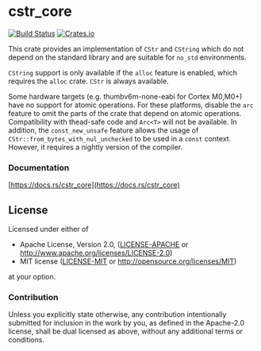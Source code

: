 cstr_core
=========

[![Build Status](https://travis-ci.org/Amanieu/cstr_core.svg?branch=master)](https://travis-ci.org/Amanieu/cstr_core) [![Crates.io](https://img.shields.io/crates/v/cstr_core.svg)](https://crates.io/crates/cstr_core)

This crate provides an implementation of `CStr` and `CString` which do not depend on the standard library and are suitable for `no_std` environments.

`CString` support is only available if the `alloc` feature is enabled, which requires the `alloc` crate.
`CStr` is always available.

Some hardware targets (e.g. thumbv6m-none-eabi for Cortex M0,M0+) have no support for atomic operations. For these platforms, disable the `arc` feature to omit the parts of the crate that depend on atomic operations. Compatibility with thead-safe code and `Arc<T>` will not be available. In addition, the `const_new_unsafe` feature allows the usage of `CStr::from_bytes_with_nul_unchecked` to be used in a `const` context. However, it requires a nightly version of the compiler.

### Documentation

[https://docs.rs/cstr_core](https://docs.rs/cstr_core)

## License

Licensed under either of

 * Apache License, Version 2.0, ([LICENSE-APACHE](LICENSE-APACHE) or http://www.apache.org/licenses/LICENSE-2.0)
 * MIT license ([LICENSE-MIT](LICENSE-MIT) or http://opensource.org/licenses/MIT)

at your option.

### Contribution

Unless you explicitly state otherwise, any contribution intentionally submitted
for inclusion in the work by you, as defined in the Apache-2.0 license, shall be dual licensed as above, without any
additional terms or conditions.
